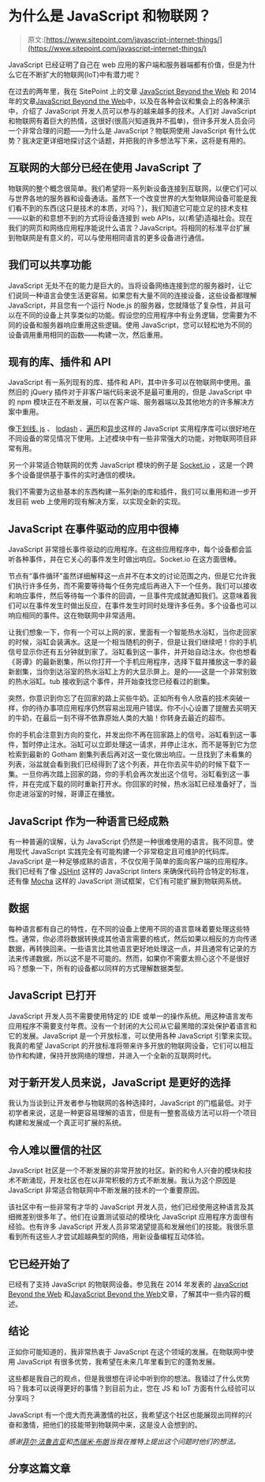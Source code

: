 # 为什么是 JavaScript 和物联网？

> 原文:[https://www.sitepoint.com/javascript-internet-things/](https://www.sitepoint.com/javascript-internet-things/)

JavaScript 已经证明了自己在 web 应用的客户端和服务器端都有价值，但是为什么它在不断扩大的物联网(IoT)中有潜力呢？

在过去的两年里，我在 SitePoint 上的文章 [JavaScript Beyond the Web](https://www.sitepoint.com/javascript-beyond-web) 和 2014 年的文章[JavaScript Beyond the Web](https://www.sitepoint.com/javascript-beyond-web-2014/)中，以及在各种会议和集会上的各种演示中，介绍了 JavaScript 开发人员可以参与的越来越多的技术。人们对 JavaScript 和物联网有着巨大的热情，这很好(很高兴知道我并不孤单)，但许多开发人员会问一个非常合理的问题——为什么是 JavaScript？物联网使用 JavaScript 有什么优势？我决定更详细地探讨这个话题，并把我的许多想法写下来，这将是有用的。

## 互联网的大部分已经在使用 JavaScript 了

物联网的整个概念很简单。我们希望将一系列新设备连接到互联网，以便它们可以与世界各地的服务器和设备通话。虽然下一个改变世界的大型物联网设备可能是我们看不到的东西(这只是技术的本质，对吗？)，我们知道它可能立足的技术支柱——以新的和意想不到的方式将设备连接到 web APIs，以(希望)造福社会。现在我们的网页和网络应用程序能说什么语言？JavaScript。将相同的标准平台扩展到物联网是有意义的，可以与使用相同语言的更多设备进行通信。

## 我们可以共享功能

JavaScript 无处不在的能力是巨大的。当将设备网络连接到您的服务器时，让它们说同一种语言会使生活更容易。如果您有大量不同的连接设备，这些设备都理解 JavaScript，并且您有一个运行 Node.js 的服务器，您就降低了复杂性，并且可以在不同的设备上共享类似的功能。假设您的应用程序中有业务逻辑，您需要为不同的设备和服务器响应重用这些逻辑。使用 JavaScript，您可以轻松地为不同的设备调用重用相同的函数——构建一次，然后重用。

## 现有的库、插件和 API

JavaScript 有一系列现有的库、插件和 API，其中许多可以在物联网中使用。虽然旧的 jQuery 插件对于非客户端代码来说不是最可重用的，但是 JavaScript 中的 npm 模块正在不断发展，可以在客户端、服务器端以及其他地方的许多解决方案中重用。

像[下划线. js](http://underscorejs.org/) 、 [lodash](https://www.npmjs.org/package/lodash) 、[遍历](https://github.com/substack/js-traverse)和[异步](https://www.npmjs.org/package/async)这样的 JavaScript 实用程序库可以很好地在不同设备的常见情况下使用。上述模块中有一些非常强大的功能，对物联网项目非常有用。

另一个非常适合物联网的优秀 JavaScript 模块的例子是 [Socket.io](http://socket.io/) ，这是一个跨多个设备提供基于事件的实时通信的模块。

我们不需要为这些基本的东西构建一系列新的库和插件，我们可以重用和进一步开发目前 web 上使用的现有解决方案，以实现全新的实现。

## JavaScript 在事件驱动的应用中很棒

JavaScript 非常擅长事件驱动的应用程序。在这些应用程序中，每个设备都会监听各种事件，并在它关心的事件发生时做出响应。Socket.io 在这方面很棒。

节点有“事件循环”虽然详细解释这一点并不在本文的讨论范围之内，但是它允许我们执行许多任务，而不需要等待每个任务完成后再进入下一个任务。我们可以接收和响应事件，然后等待每一个事件的回调，一旦事件完成就通知我们。这意味着我们可以在事件发生时做出反应，在事件发生时同时处理许多任务。多个设备也可以响应相同的事件。这在物联网中非常适用。

让我们想象一下，你有一个可以上网的家，里面有一个智能热水浴缸，当你走回家的时候，浴缸会装满水。这是一个相当随机的例子，但是让我们继续吧！你的手机信号显示你还有五分钟就到家了。浴缸看到这一事件，并开始自动注水。你也想看《哥谭》的最新剧集，所以你打开一个手机应用程序，选择下载并播放这一季的最新剧集，当你到达浴室的热水浴缸上方的大显示屏上。是的——这是一个非常别致的热水浴缸。tub 接收到这个事件，并开始查找您已经看过的剧集。

突然，你意识到你忘了在回家的路上买些牛奶。正如所有令人欣喜的技术突破一样，你的待办事项应用程序仍然容易出现用户错误。你不小心设置了提醒去买明天的牛奶，在最后一刻不得不依靠原始人类的大脑！你转身去最近的超市。

你的手机会注意到方向的变化，并发出你不再在回家路上的信号。浴缸看到这一事件，暂时停止注水。浴缸可以立即处理这一请求，并停止注水，而不是等到它为您检索到最新的 Gotham 剧集列表后再对这一变化做出响应。一旦找到了未看集的列表，浴盆就会看到我们已经得到了这个列表，并在你去买牛奶的时候下载下一集。一旦你再次踏上回家的路，你的手机会再次发出这个信号。浴缸看到这一事件，并在完成下载的同时重新打开水。你回家的时候，热水浴缸已经准备好了，当你走进浴室的时候，哥谭正在播放。

## JavaScript 作为一种语言已经成熟

有一种普遍的误解，认为 JavaScript 仍然是一种很难使用的语言。我不同意。使用现代 JavaScript 实践完全有可能构建一个非常稳定且可维护的代码库。JavaScript 是一种足够成熟的语言，不仅仅用于简单的面向客户端的应用程序。我们已经有了像 [JSHint](http://jshint.com/) 这样的 JavaScript linters 来确保代码符合特定的标准，还有像 [Mocha](http://mochajs.org/) 这样的 JavaScript 测试框架，它们有可能扩展到物联网系统。

## 数据

每种语言都有自己的特性，在不同的设备上使用不同的语言意味着要处理这些特性。通常，你必须将数据转换成其他语言需要的格式，然后如果以相反的方向传递数据，再转换回来。一些语言比其他语言更好地处理这一点，并且通常有记录的方法来传递数据，所以这不是不可能的。然而，如果你不需要太担心这个不是很好吗？想象一下，所有的设备都以同样的方式理解数据类型。

## JavaScript 已打开

JavaScript 开发人员不需要使用特定的 IDE 或单一的操作系统。用这种语言发布应用程序不需要支付年费。没有一个封闭的大公司从它最黑暗的深处保护着语言和它的发展。JavaScript 是一个开放标准，可以使用各种 JavaScript 引擎来实现。我真的希望 JavaScript 的开放标准将带来许多开放的物联网设备，它们可以相互协作和构建，保持开放网络的理想，并进入一个全新的互联网时代。

## 对于新开发人员来说，JavaScript 是更好的选择

我认为当谈到让开发者参与物联网的各种选择时，JavaScript 的门槛最低。对于初学者来说，这是一种更容易理解的语言，但是有一整套高级方法可以将一个项目构建和发展成一个真正可扩展的系统。

## 令人难以置信的社区

JavaScript 社区是一个不断发展的非常开放的社区。新的和令人兴奋的模块和技术不断涌现，开发社区也在以非常积极的方式不断发展。我认为这个原因是 JavaScript 非常适合物联网中不断发展的技术的一个重要原因。

该社区中有一些非常有才华的 JavaScript 开发人员，他们已经使用这种语言及其细微差别很多年了。他们在设置测试驱动的模块化 JavaScript 应用程序方面很有经验。也有许多 JavaScript 开发人员非常渴望提高和发展他们的技能。我很乐意看到所有这些人才尝试超越典型的网络，用新设备编程互动体验。

## 它已经开始了

已经有了支持 JavaScript 的物联网设备。参见我在 2014 年发表的 [JavaScript Beyond the Web](https://www.sitepoint.com/javascript-beyond-web) 和[JavaScript Beyond the Web](https://www.sitepoint.com/javascript-beyond-web-2014/)文章，了解其中一些内容的概述。

## 结论

正如你可能知道的，我非常热衷于 JavaScript 在这个领域的发展。在物联网中使用 JavaScript 有很多优势，我希望在未来几年里看到它的蓬勃发展。

这些都是我自己的观点，但是我很想在评论中听到你的想法。我错过了什么优势吗？我本可以说得更好的事情？到目前为止，您在 JS 和 IoT 方面有什么经验可以分享吗？

JavaScript 有一个庞大而充满激情的社区，我希望这个社区也能展现出同样的兴奋和激情，把他们的技能带到物联网中来，这是没人会想到的。

*感谢[菲尔·法鲁吉亚](https://twitter.com/phillfarrugia)和[杰瑞米·布朗](https://twitter.com/jeremybrown)当我在推特上提出这个问题时他们的想法。*

## 分享这篇文章